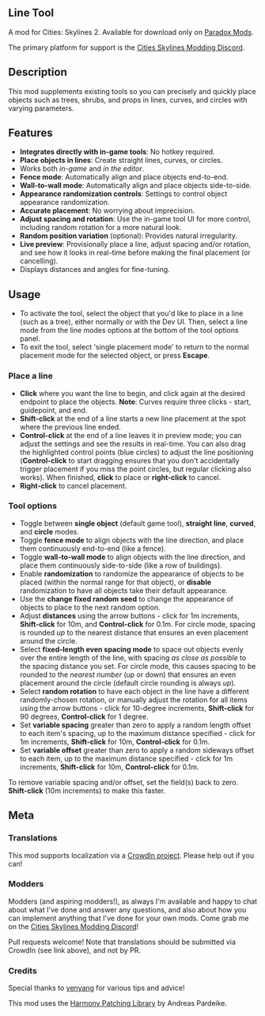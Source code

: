 ## Line Tool
A mod for Cities: Skylines 2.  Available for download only on [Paradox Mods](https://mods.paradoxplaza.com/mods/75816/Windows).

The primary platform for support is the [Cities Skylines Modding Discord](https://discord.gg/HTav7ARPs2).

## Description
This mod supplements existing tools so you can precisely and quickly place objects such as trees, shrubs, and props in lines, curves, and circles with varying parameters.

## Features
- **Integrates directly with in-game tools**: No hotkey required.
- **Place objects in lines**: Create straight lines, curves, or circles.
- Works both *in-game* and *in the editor*.
- **Fence mode**: Automatically align and place objects end-to-end.
- **Wall-to-wall mode**: Automatically align and place objects side-to-side.
- **Appearance randomization controls**: Settings to control object appearance randomization.
- **Accurate placement**: No worrying about imprecision.
- **Adjust spacing and rotation**: Use the in-game tool UI for more control, including random rotation for a more natural look.
- **Random position variation** (optional): Provides natural irregularity.
- **Live preview**: Provisionally place a line, adjust spacing and/or rotation, and see how it looks in real-time before making the final placement (or cancelling).
- Displays distances and angles for fine-tuning.

## Usage
- To activate the tool, select the object that you'd like to place in a line (such as a tree), either normally or with the Dev UI. Then, select a line mode from the line modes options at the bottom of the tool options panel.
- To exit the tool, select 'single placement mode' to return to the normal placement mode for the selected object, or press **Escape**.

### Place a line
- **Click** where you want the line to begin, and click again at the desired endpoint to place the objects. **Note**: Curves require three clicks - start, guidepoint, and end.
- **Shift-click** at the end of a line starts a new line placement at the spot where the previous line ended.
- **Control-click** at the end of a line leaves it in preview mode; you can adjust the settings and see the results in real-time. You can also drag the highlighted control points (blue circles) to adjust the line positioning (**Control-click** to start dragging ensures that you don't accidentally trigger placement if you miss the point circles, but regular clicking also works). When finished, **click** to place or **right-click** to cancel.
- **Right-click** to cancel placement.

### Tool options
- Toggle between **single object** (default game tool), **straight line**, **curved**, and **circle** modes.
- Toggle **fence mode** to align objects with the line direction, and place them continuously end-to-end (like a fence).
- Toggle **wall-to-wall mode** to align objects with the line direction, and place them continuously side-to-side (like a row of buildings).
- Enable **randomization** to randomize the appearance of objects to be placed (within the normal range for that object), or **disable** randomization to have all objects take their default appearance.
- Use the **change fixed random seed** to change the appearance of objects to place to the next random option.
- Adjust **distances** using the arrow buttons - click for 1m increments, **Shift-click** for 10m, and **Control-click** for 0.1m. For circle mode, spacing is rounded *up* to the nearest distance that ensures an even placement around the circle.
- Select **fixed-length even spacing mode** to space out objects evenly over the entire length of the line, with spacing *as close as possible* to the spacing distance you set.  For circle mode, this causes spacing to be rounded to the *nearest number* (up or down) that ensures an even placement around the circle (default circle rounding is always *up*).
- Select **random rotation** to have each object in the line have a different randomly-chosen rotation, or manually adjust the rotation for all items using the arrow buttons - click for 10-degree increments, **Shift-click** for 90 degrees, **Control-click** for 1 degree.
- Set **variable spacing** greater than zero to apply a random length offset to each item's spacing, up to the maximum distance specified - click for 1m increments, **Shift-click** for 10m, **Control-click** for 0.1m.
- Set **variable offset** greater than zero to apply a random sideways offset to each item, up to the maximum distance specified - click for 1m increments, **Shift-click** for 10m, **Control-click** for 0.1m.

To remove variable spacing and/or offset, set the field(s) back to zero. **Shift-click** (10m increments) to make this faster.

## Meta
### Translations
This mod supports localization via a [CrowdIn project](https://crowdin.com/project/line-tool-cs2).  Please help out if you can!

### Modders
Modders (and aspiring modders!), as always I'm available and happy to chat about what I've done and answer any questions, and also about how you can implement anything that I've done for your own mods.  Come grab me on the [Cities Skylines Modding Discord](https://discord.gg/HTav7ARPs2)!

Pull requests welcome! Note that translations should be submitted via CrowdIn (see link above), and not by PR.

### Credits
Special thanks to [yenyang](https://github.com/yenyang/) for various tips and advice!

This mod uses the [Harmony Patching Library](url=https://github.com/pardeike/Harmony]Harmony[/url) by Andreas Pardeike.